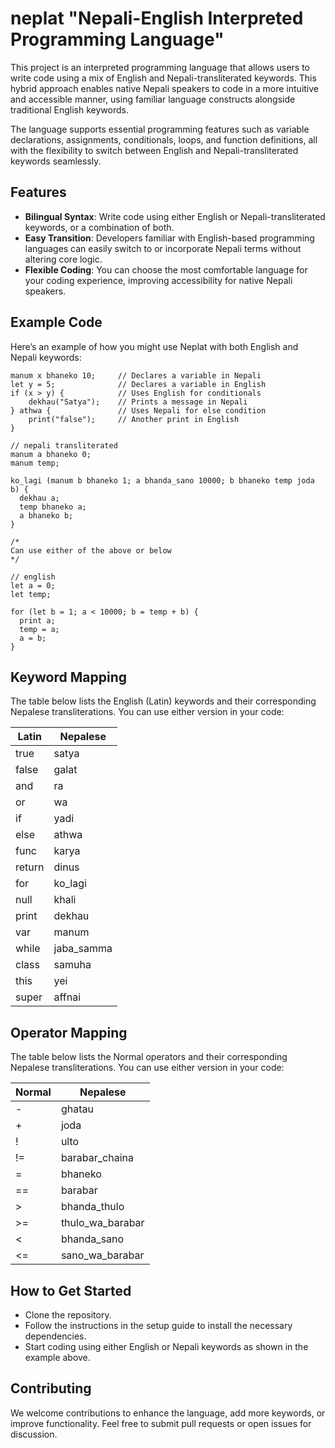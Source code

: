 # neplat "Nepali-English Interpreted Programming Language"

This project is an interpreted programming language that allows users to write code using a mix of English and Nepali-transliterated keywords. This hybrid approach enables native Nepali speakers to code in a more intuitive and accessible manner, using familiar language constructs alongside traditional English keywords.

The language supports essential programming features such as variable declarations, assignments, conditionals, loops, and function definitions, all with the flexibility to switch between English and Nepali-transliterated keywords seamlessly.

## **Features**

- **Bilingual Syntax**: Write code using either English or Nepali-transliterated keywords, or a combination of both.
- **Easy Transition**: Developers familiar with English-based programming languages can easily switch to or incorporate Nepali terms without altering core logic.
- **Flexible Coding**: You can choose the most comfortable language for your coding experience, improving accessibility for native Nepali speakers.

## **Example Code**

Here’s an example of how you might use Neplat with both English and Nepali keywords:

```plaintext
manum x bhaneko 10;     // Declares a variable in Nepali
let y = 5;              // Declares a variable in English
if (x > y) {            // Uses English for conditionals
    dekhau("Satya");    // Prints a message in Nepali
} athwa {               // Uses Nepali for else condition
    print("false");     // Another print in English
}
```

```plaintext
// nepali transliterated
manum a bhaneko 0;
manum temp;

ko_lagi (manum b bhaneko 1; a bhanda_sano 10000; b bhaneko temp joda b) {
  dekhau a;
  temp bhaneko a;
  a bhaneko b;
}

/*
Can use either of the above or below
*/

// english
let a = 0;
let temp;

for (let b = 1; a < 10000; b = temp + b) {
  print a;
  temp = a;
  a = b;
}
```

## Keyword Mapping

The table below lists the English (Latin) keywords and their corresponding Nepalese transliterations. You can use either version in your code:

| **Latin**     | **Nepalese**     |
|---------------|------------------|
| true          | satya            |
| false         | galat            |
| and           | ra               |
| or            | wa               |
| if            | yadi             |
| else          | athwa            |
| func          | karya            |
| return        | dinus            |
| for           | ko_lagi          |
| null          | khali            |
| print         | dekhau           |
| var           | manum            |
| while         | jaba_samma       |
| class         | samuha           |
| this          | yei              |
| super         | affnai           |

## Operator Mapping

The table below lists the Normal operators and their corresponding Nepalese transliterations. You can use either version in your code:

| **Normal**     | **Nepalese**     |
|---------------|------------------|
| -             | ghatau           |
| +             | joda             |
| !             | ulto             |
| !=            | barabar_chaina   |
| =             | bhaneko          |
| ==            | barabar          |
| >             | bhanda_thulo     |
| >=            | thulo_wa_barabar |
| <             | bhanda_sano      |
| <=            | sano_wa_barabar  |

## How to Get Started

- Clone the repository.
- Follow the instructions in the setup guide to install the necessary dependencies.
- Start coding using either English or Nepali keywords as shown in the example above.

## Contributing

We welcome contributions to enhance the language, add more keywords, or improve functionality. Feel free to submit pull requests or open issues for discussion.
